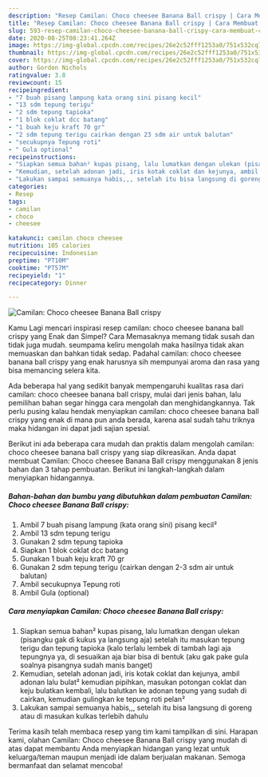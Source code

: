 ```yaml
---
description: "Resep Camilan: Choco cheesee Banana Ball crispy | Cara Membuat Camilan: Choco cheesee Banana Ball crispy Yang Enak dan Simpel"
title: "Resep Camilan: Choco cheesee Banana Ball crispy | Cara Membuat Camilan: Choco cheesee Banana Ball crispy Yang Enak dan Simpel"
slug: 593-resep-camilan-choco-cheesee-banana-ball-crispy-cara-membuat-camilan-choco-cheesee-banana-ball-crispy-yang-enak-dan-simpel
date: 2020-08-25T08:23:41.264Z
image: https://img-global.cpcdn.com/recipes/26e2c52fff1253a0/751x532cq70/camilan-choco-cheesee-banana-ball-crispy-foto-resep-utama.jpg
thumbnail: https://img-global.cpcdn.com/recipes/26e2c52fff1253a0/751x532cq70/camilan-choco-cheesee-banana-ball-crispy-foto-resep-utama.jpg
cover: https://img-global.cpcdn.com/recipes/26e2c52fff1253a0/751x532cq70/camilan-choco-cheesee-banana-ball-crispy-foto-resep-utama.jpg
author: Gordon Nichols
ratingvalue: 3.8
reviewcount: 15
recipeingredient:
- "7 buah pisang lampung kata orang sini pisang kecil"
- "13 sdm tepung terigu"
- "2 sdm tepung tapioka"
- "1 blok coklat dcc batang"
- "1 buah keju kraft 70 gr"
- "2 sdm tepung terigu cairkan dengan 23 sdm air untuk balutan"
- "secukupnya Tepung roti"
- " Gula optional"
recipeinstructions:
- "Siapkan semua bahan² kupas pisang, lalu lumatkan dengan ulekan (pisangku gak di kukus ya langsung aja) setelah itu masukan tepung terigu dan tepung tapioka (kalo terlalu lembek di tambah lagi aja tepungnya ya, di sesuaikan aja biar bisa di bentuk (aku gak pake gula soalnya pisangnya sudah manis banget)"
- "Kemudian, setelah adonan jadi, iris kotak coklat dan kejunya, ambil adonan lalu bulat² kemudian pipihkan, masukan potongan coklat dan keju bulatkan kembali, lalu balutkan ke adonan tepung yang sudah di cairkan, kemudian gulingkan ke tepung roti pelan²"
- "Lakukan sampai semuanya habis,,, setelah itu bisa langsung di goreng atau di masukan kulkas terlebih dahulu"
categories:
- Resep
tags:
- camilan
- choco
- cheesee

katakunci: camilan choco cheesee 
nutrition: 105 calories
recipecuisine: Indonesian
preptime: "PT10M"
cooktime: "PT57M"
recipeyield: "1"
recipecategory: Dinner

---
```



![Camilan: Choco cheesee Banana Ball crispy](https://img-global.cpcdn.com/recipes/26e2c52fff1253a0/751x532cq70/camilan-choco-cheesee-banana-ball-crispy-foto-resep-utama.jpg)

Kamu Lagi mencari inspirasi resep camilan: choco cheesee banana ball crispy yang Enak dan Simpel? Cara Memasaknya memang tidak susah dan tidak juga mudah. seumpama keliru mengolah maka hasilnya tidak akan memuaskan dan bahkan tidak sedap. Padahal camilan: choco cheesee banana ball crispy yang enak harusnya sih mempunyai aroma dan rasa yang bisa memancing selera kita.



Ada beberapa hal yang sedikit banyak mempengaruhi kualitas rasa dari camilan: choco cheesee banana ball crispy, mulai dari jenis bahan, lalu pemilihan bahan segar hingga cara mengolah dan menghidangkannya. Tak perlu pusing kalau hendak menyiapkan camilan: choco cheesee banana ball crispy yang enak di mana pun anda berada, karena asal sudah tahu triknya maka hidangan ini dapat jadi sajian spesial.


Berikut ini ada beberapa cara mudah dan praktis dalam mengolah camilan: choco cheesee banana ball crispy yang siap dikreasikan. Anda dapat membuat Camilan: Choco cheesee Banana Ball crispy menggunakan 8 jenis bahan dan 3 tahap pembuatan. Berikut ini langkah-langkah dalam menyiapkan hidangannya.

<!--inarticleads1-->

##### Bahan-bahan dan bumbu yang dibutuhkan dalam pembuatan Camilan: Choco cheesee Banana Ball crispy:

1. Ambil 7 buah pisang lampung (kata orang sini) pisang kecil²
1. Ambil 13 sdm tepung terigu
1. Gunakan 2 sdm tepung tapioka
1. Siapkan 1 blok coklat dcc batang
1. Gunakan 1 buah keju kraft 70 gr
1. Gunakan 2 sdm tepung terigu (cairkan dengan 2-3 sdm air untuk balutan)
1. Ambil secukupnya Tepung roti
1. Ambil  Gula (optional)




<!--inarticleads2-->

##### Cara menyiapkan Camilan: Choco cheesee Banana Ball crispy:

1. Siapkan semua bahan² kupas pisang, lalu lumatkan dengan ulekan (pisangku gak di kukus ya langsung aja) setelah itu masukan tepung terigu dan tepung tapioka (kalo terlalu lembek di tambah lagi aja tepungnya ya, di sesuaikan aja biar bisa di bentuk (aku gak pake gula soalnya pisangnya sudah manis banget)
1. Kemudian, setelah adonan jadi, iris kotak coklat dan kejunya, ambil adonan lalu bulat² kemudian pipihkan, masukan potongan coklat dan keju bulatkan kembali, lalu balutkan ke adonan tepung yang sudah di cairkan, kemudian gulingkan ke tepung roti pelan²
1. Lakukan sampai semuanya habis,,, setelah itu bisa langsung di goreng atau di masukan kulkas terlebih dahulu




Terima kasih telah membaca resep yang tim kami tampilkan di sini. Harapan kami, olahan Camilan: Choco cheesee Banana Ball crispy yang mudah di atas dapat membantu Anda menyiapkan hidangan yang lezat untuk keluarga/teman maupun menjadi ide dalam berjualan makanan. Semoga bermanfaat dan selamat mencoba!
